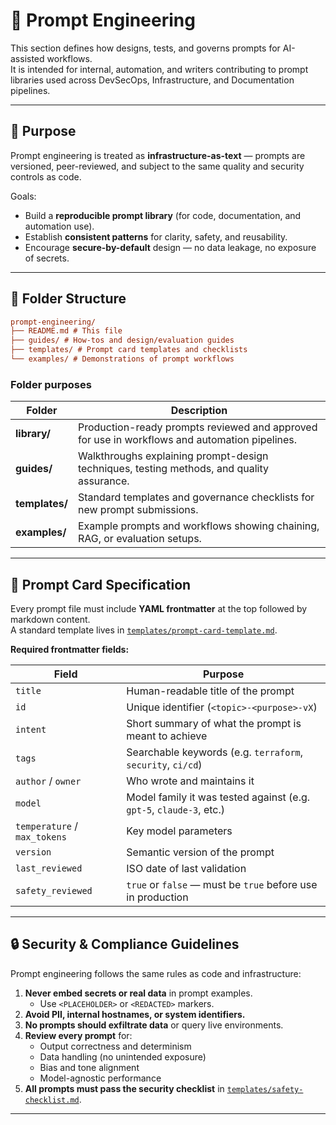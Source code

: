 # 🧠 Prompt Engineering

This section defines how designs, tests, and governs prompts for AI-assisted workflows.  
It is intended for internal, automation, and writers contributing to prompt libraries used across DevSecOps, Infrastructure, and Documentation pipelines.

---

## 📘 Purpose

Prompt engineering is treated as **infrastructure-as-text** — prompts are versioned, peer-reviewed, and subject to the same quality and security controls as code.

Goals:
- Build a **reproducible prompt library** (for code, documentation, and automation use).
- Establish **consistent patterns** for clarity, safety, and reusability.
- Encourage **secure-by-default** design — no data leakage, no exposure of secrets.

---

## 📂 Folder Structure

```ini
prompt-engineering/
├── README.md # This file
├── guides/ # How-tos and design/evaluation guides
├── templates/ # Prompt card templates and checklists
└── examples/ # Demonstrations of prompt workflows
```


### Folder purposes

| Folder | Description |
|--------|--------------|
| **library/** | Production-ready prompts reviewed and approved for use in workflows and automation pipelines. |
| **guides/** | Walkthroughs explaining prompt-design techniques, testing methods, and quality assurance. |
| **templates/** | Standard templates and governance checklists for new prompt submissions. |
| **examples/** | Example prompts and workflows showing chaining, RAG, or evaluation setups. |

---

## 🧩 Prompt Card Specification

Every prompt file must include **YAML frontmatter** at the top followed by markdown content.  
A standard template lives in [`templates/prompt-card-template.md`](../prompt-engineering/templates/prompt-card-template.md).

**Required frontmatter fields:**

| Field | Purpose |
|-------|----------|
| `title` | Human-readable title of the prompt |
| `id` | Unique identifier (`<topic>-<purpose>-vX`) |
| `intent` | Short summary of what the prompt is meant to achieve |
| `tags` | Searchable keywords (e.g. `terraform`, `security`, `ci/cd`) |
| `author` / `owner` | Who wrote and maintains it |
| `model` | Model family it was tested against (e.g. `gpt-5`, `claude-3`, etc.) |
| `temperature` / `max_tokens` | Key model parameters |
| `version` | Semantic version of the prompt |
| `last_reviewed` | ISO date of last validation |
| `safety_reviewed` | `true` or `false` — must be `true` before use in production |

---

## 🔒 Security & Compliance Guidelines

Prompt engineering follows the same rules as code and infrastructure:

1. **Never embed secrets or real data** in prompt examples.  
   - Use `<PLACEHOLDER>` or `<REDACTED>` markers.
2. **Avoid PII, internal hostnames, or system identifiers.**
3. **No prompts should exfiltrate data** or query live environments.
4. **Review every prompt** for:
   - Output correctness and determinism  
   - Data handling (no unintended exposure)  
   - Bias and tone alignment  
   - Model-agnostic performance
5. **All prompts must pass the security checklist** in [`templates/safety-checklist.md`](../prompt-engineering/templates/safety-checklist.md).

---

